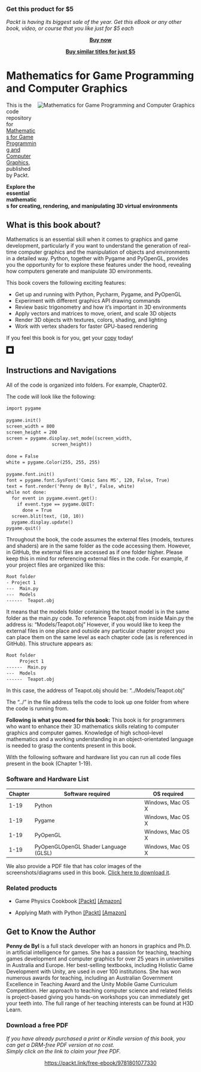 
### Get this product for $5

<i>Packt is having its biggest sale of the year. Get this eBook or any other book, video, or course that you like just for $5 each</i>


<b><p align='center'>[Buy now](https://packt.link/9781801077330)</p></b>


<b><p align='center'>[Buy similar titles for just $5](https://subscription.packtpub.com/search)</p></b>

# Mathematics for Game Programming and Computer Graphics

<a href="https://www.packtpub.com/product/mathematics-for-game-programming-and-computer-graphics/9781801077330"><img src="https://static.packt-cdn.com/products/9781801077330/cover/smaller" alt="Mathematics for Game Programming and Computer Graphics" height="256px" align="right"></a>

This is the code repository for [Mathematics for Game Programming and Computer Graphics](https://www.packtpub.com/product/mathematics-for-game-programming-and-computer-graphics/9781801077330), published by Packt.

**Explore the essential mathematics for creating, rendering, and manipulating 3D virtual environments**

## What is this book about?
Mathematics is an essential skill when it comes to graphics and game development, particularly if you want to understand the generation of real-time computer graphics and the manipulation of objects and environments in a detailed way. Python, together with Pygame and PyOpenGL, provides you the opportunity for to explore these features under the hood, revealing how computers generate and manipulate 3D environments.

This book covers the following exciting features: 
* Get up and running with Python, Pycharm, Pygame, and PyOpenGL
* Experiment with different graphics API drawing commands
* Review basic trigonometry and how it’s important in 3D environments
* Apply vectors and matrices to move, orient, and scale 3D objects
* Render 3D objects with textures, colors, shading, and lighting
* Work with vertex shaders for faster GPU-based rendering

If you feel this book is for you, get your [copy](https://www.amazon.com/dp/1801077339) today!

<a href="https://www.packtpub.com/?utm_source=github&utm_medium=banner&utm_campaign=GitHubBanner"><img src="https://raw.githubusercontent.com/PacktPublishing/GitHub/master/GitHub.png" 
alt="https://www.packtpub.com/" border="5" /></a>


## Instructions and Navigations
All of the code is organized into folders. For example, Chapter02.

The code will look like the following:
```
import pygame

pygame.init()
screen_width = 800
screen_height = 200
screen = pygame.display.set_mode((screen_width, 
                 screen_height))

done = False
white = pygame.Color(255, 255, 255)

pygame.font.init()
font = pygame.font.SysFont('Comic Sans MS', 120, False, True)
text = font.render('Penny de Byl', False, white)
while not done:
  for event in pygame.event.get():
    if event.type == pygame.QUIT:
      done = True
  screen.blit(text, (10, 10))
  pygame.display.update()
pygame.quit()

```
Throughout the book, the code assumes the external files (models, textures and shaders) are in the same folder as the code accessing them.  However, in GitHub, the external files are accessed as if one folder higher.  Please keep this in mind for referencing external files in the code.
For example, if your project files are organized like this:
```
Root folder
- Project 1
---  Main.py
---  Models
------  Teapot.obj
```
It means that the models folder containing the teapot model is in the same folder as the main.py code.  To reference Teapot.obj from inside Main.py the address is:
“Models/Teapot.obj”
However, if you would like to keep the external files in one place and outside any particular chapter project you can place them on the same level as each chapter code (as is referenced in GitHub).  This structure appears as:
```
Root folder
     Project 1
------  Main.py
---  Models
------  Teapot.obj
```
In this case, the address of Teapot.obj should be:
“../Models/Teapot.obj”

The “../” in the file address tells the code to look up one folder from where the code is running from.

**Following is what you need for this book:**
This book is for programmers who want to enhance their 3D mathematics skills relating to computer graphics and computer games. Knowledge of high school–level mathematics and a working understanding in an object-orientated language is needed to grasp the contents present in this book.

With the following software and hardware list you can run all code files present in the book (Chapter 1-19).

### Software and Hardware List

| Chapter  | Software required                   | OS required                        |
| -------- | ------------------------------------| -----------------------------------|
| 1-19        | Python                    | Windows, Mac OS X |
| 1-19     | Pygame           | Windows, Mac OS X |
| 1-19      | PyOpenGL          | Windows, Mac OS X |
| 1-19    | PyOpenGLOpenGL Shader Language (GLSL)           | Windows, Mac OS X |



We also provide a PDF file that has color images of the screenshots/diagrams used in this book. [Click here to download it](https://packt.link/rmsvT).


### Related products <Other books you may enjoy>
* Game Physics Cookbook [[Packt]](https://www.packtpub.com/product/game-physics-cookbook/9781787123663) [[Amazon]](https://www.amazon.com/dp/1787123669)

* Applying Math with Python [[Packt]](https://www.packtpub.com/product/applying-math-with-python/9781838989750) [[Amazon]](https://www.amazon.com/dp/1838989757)

## Get to Know the Author
**Penny de Byl**
is a full stack developer with an honors in graphics and Ph.D. in artificial intelligence for games. She has a passion for teaching, teaching games development and computer graphics for over 25 years in universities in Australia and Europe. Her best-selling textbooks, including Holistic Game Development with Unity, are used in over 100 institutions. She has won numerous awards for teaching, including an Australian Government Excellence in Teaching Award and the Unity Mobile Game Curriculum Competition. Her approach to teaching computer science and related fields is project-based giving you hands-on workshops you can immediately get your teeth into. The full range of her teaching interests can be found at H3D Learn.





### Download a free PDF

 <i>If you have already purchased a print or Kindle version of this book, you can get a DRM-free PDF version at no cost.<br>Simply click on the link to claim your free PDF.</i>
<p align="center"> <a href="https://packt.link/free-ebook/9781801077330">https://packt.link/free-ebook/9781801077330 </a> </p>